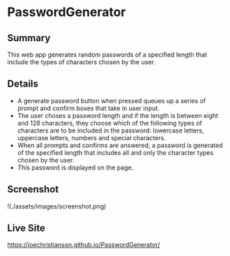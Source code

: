 # PasswordGenerator

## Summary

This web app generates random passwords of a specified length that include the types of characters chosen by the user.

## Details

- A generate password button when pressed queues up a series of prompt and confirm boxes that take in user input.
- The user choses a password length and if the length is between eight and 128 characters, they choose which of the following types of characters are to be included in the password: lowercase letters, uppercase letters, numbers and special characters.
- When all prompts and confirms are answered, a password is generated of the specified length that includes all and only the character types chosen by the user.
- This password is displayed on the page.

## Screenshot

!(./assets/images/screenshot.png)

## Live Site

https://joechristianson.github.io/PasswordGenerator/